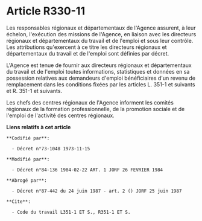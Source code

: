 # Article R330-11

Les responsables régionaux et départementaux de l'Agence assurent, à leur échelon, l'exécution des missions de l'Agence, en
liaison avec les directeurs régionaux et départementaux du travail et de l'emploi et sous leur contrôle. Les attributions
qu'exercent à ce titre les directeurs régionaux et départementaux du travail et de l'emploi sont définies par décret.

L'Agence est tenue de fournir aux directeurs régionaux et départementaux du travail et de l'emploi toutes informations,
statistiques et données en sa possession relatives aux demandeurs d'emploi bénéficiaires d'un revenu de remplacement dans les
conditions fixées par les articles L. 351-1 et suivants et R. 351-1 et suivants.

Les chefs des centres régionaux de l'Agence informent les comités régionaux de la formation professionnelle, de la promotion
sociale et de l'emploi de l'activité des centres régionaux.

**Liens relatifs à cet article**

	**Codifié par**:

	  - Décret n°73-1048 1973-11-15

	**Modifié par**:

	  - Décret n°84-136 1984-02-22 ART. 1 JORF 26 FEVRIER 1984

	**Abrogé par**:

	  - Décret n°87-442 du 24 juin 1987 - art. 2 () JORF 25 juin 1987

	**Cite**:

	  - Code du travail L351-1 ET S., R351-1 ET S.
